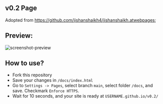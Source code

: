 ## v0.2 Page

Adopted from https://github.com/jishanshaikh4/jishanshaikh.atwebpages;

## Preview:

![screenshot-preview](https://github.com/Jishanshaikh4/jishanshaikh.atwebpages.net/blob/master/resources/preview.png)

## How to use?

- Fork this repository
- Save your changes in `/docs/index.html`
- Go to `Settings -> Pages`, select branch `main`, select folder `/docs`, and save. Checkmark `Enforce HTTPS`.
- Wait for 10 seconds, and your site is ready at `USERNAME.github.io/v0.2/`
